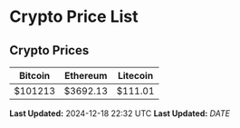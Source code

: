 # Crypto Price List

## Crypto Prices
| Bitcoin | Ethereum | Litecoin |
| ------- | -------- | -------- |
| $101213 | $3692.13 | $111.01 |
**Last Updated:** 2024-12-18 22:32 UTC
**Last Updated:** $DATE$
